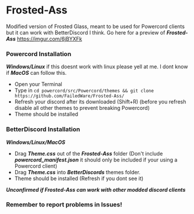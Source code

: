 # Frosted-Ass
Modified version of Frosted Glass, meant to be used for Powercord clients but it can work with BetterDiscord I think.
Go here for a preview of ***Frosted-Ass*** https://imgur.com/6jBYXFk

### Powercord Installation

***Windows/Linux*** if this doesnt work with linux please yell at me. I dont know if ***MacOS*** can follow this.
- Open your Terminal
- Type in ``cd powercord/src/Powercord/themes && git clone https://github.com/FailedWare/Frosted-Ass/``
- Refresh your discord after its downloaded (Shift+R) (before you refresh disable all other themes to prevent breaking Powercord)
- Theme should be installed

### BetterDiscord Installation

***Windows/Linux/MacOS***
- Drag ***Theme.css*** out of the ***Frosted-Ass*** folder (Don't include ***powercord_manifest.json*** it should only be included if your using a Powercord client)
- Drag ***Theme.css*** into ***BetterDiscords*** themes folder.
- Theme should be installed (Refresh if you dont see it)

***Unconfirmed if Frosted-Ass can work with other modded discord clients***

### Remember to report problems in Issues!
